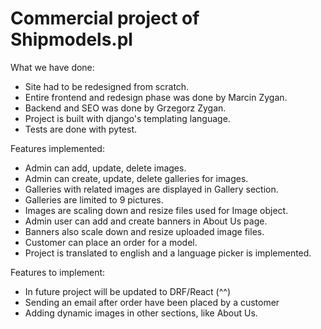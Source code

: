 # Commercial project of Shipmodels.pl

What we have done:

- Site had to be redesigned from scratch.
- Entire frontend and redesign phase was done by Marcin Zygan.
- Backend and SEO was done by Grzegorz Zygan.
- Project is built with django's templating language.
- Tests are done with pytest.

Features implemented:
- Admin can add, update, delete images.
- Admin can create, update, delete galleries for images.
- Galleries with related images are displayed in Gallery section.
- Galleries are limited to 9 pictures.
- Images are scaling down and resize files used for Image object.
- Admin user can add and create banners in About Us page.
- Banners also scale down and resize uploaded image files.
- Customer can place an order for a model.
- Project is translated to english and a language picker is implemented.

Features to implement:
- In future project will be updated to DRF/React (^^)
- Sending an email after order have been placed by a customer
- Adding dynamic images in other sections, like About Us.
